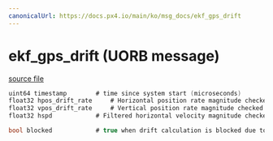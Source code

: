 ```yaml
---
canonicalUrl: https://docs.px4.io/main/ko/msg_docs/ekf_gps_drift
---
```


# ekf_gps_drift (UORB message)



[source file](https://github.com/PX4/PX4-Autopilot/blob/release/1.13/msg/ekf_gps_drift.msg)

```c
uint64 timestamp        # time since system start (microseconds)
float32 hpos_drift_rate     # Horizontal position rate magnitude checked using EKF2_REQ_HDRIFT (m/s)
float32 vpos_drift_rate     # Vertical position rate magnitude checked using EKF2_REQ_VDRIFT (m/s)
float32 hspd            # Filtered horizontal velocity magnitude checked using EKF2_REQ_HDRIFT (m/s)

bool blocked            # true when drift calculation is blocked due to IMU movement check

```
